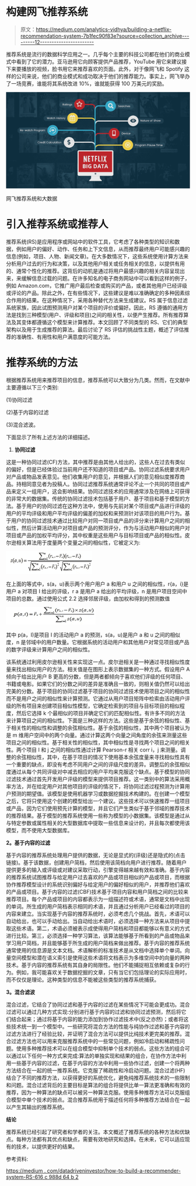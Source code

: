 # 构建网飞推荐系统

> 原文：<https://medium.com/analytics-vidhya/building-a-netflix-recommendation-system-7b1fec90f83e?source=collection_archive---------12----------------------->

推荐系统是流行的数据科学应用之一。几乎每个主要的科技公司都在他们的商业模式中看到了它的潜力。亚马逊用它向顾客提供产品推荐，YouTube 用它来建议接下来要播放的视频，脸书用它来推荐喜欢的页面。此外，对于像网飞和 Spotify 这样的公司来说，他们的商业模式和成功取决于他们的推荐能力。事实上，网飞举办了一场竞赛，谁能将其系统改进 10%，谁就能获得 100 万美元的奖励。

![](img/823322207f77925f4e6e04beaf5688ba.png)

网飞推荐系统和大数据

# **引入推荐系统或推荐人**

推荐系统(RS)是应用程序或网站中的软件工具，它考虑了各种类型的知识和数据，例如用户的偏好、动作、任务和上下文信息，从而推荐最终用户可能感兴趣的信息(例如，项目、人物、新闻文章)。在大多数情况下，这些系统使用计算方法来分析用户过去的行为和决策，以及其他用户相关或任务相关的信息，以提供有用的、通常个性化的推荐。这背后的动机是通过将用户最感兴趣的相关内容呈现出来，来缓解信息过载的问题。在许多知名的电子商务网站中可以看到这样的例子，例如 Amazon.com，它推广用户最后检查或购买的产品，或者其他用户已经评级或评论的产品。除此之外，在有些情况下，这些建议是难以准确确定的多种因素综合作用的结果。在这种情况下，采用各种替代方法来生成建议。RS 属于信息过滤系统家族，因此试图预测用户对某个项目的评价或偏好。因此，RS 遵循的通用方法是找到三种模型(用户、评级和项目)之间的相关性，以便产生推荐。所有推荐算法及其变体都遵循这个模型来计算推荐。本文回顾了不同类型的 RS、它们的典型架构以及用于生成推荐的算法。最后讨论了 RS 评估的挑战性主题，概述了评估推荐的准确性、有用性和用户满意度的可能方法。

# 推荐系统的方法

根据推荐系统用来推荐项目的信息，推荐系统可以大致分为几类。然而，在文献中主要遵循以下三个类别:

(1)协同过滤

(2)基于内容的过滤

(3)混合滤波。

下面显示了所有上述方法的详细描述。

1.  **协同过滤**

这是一种协同过滤(CF)方法，其中推荐是由其他人给出的，这些人在过去有类似的偏好，但是已经体验过当前用户还不知道的项目或产品。协同过滤系统要求用户对产品或物品发表意见。他们收集用户的意见，并根据人们的意见相似度推荐商品。持相同意见者为投稿人。协同过滤推荐系统通常评论不止一个共同的项目或产品来定义一组用户，这会影响结果。协同过滤技术的应用通常涉及在网络上可获得的非常大的数据集。传统的协同过滤技术包括基于用户、基于项目和基于模型的方法。基于用户的协同过滤在这种方法中，使用与先前对某个项目或产品进行评级的用户的平均评级和用户平均评级的偏差的加权和来预测针对该项目的用户行为。基于用户的协同过滤技术通过比较用户对同一项目或产品的评分来计算用户之间的相似性，然后计算活动用户对项目或产品的预测评分，作为与活动用户相似的用户对项目或产品的加权平均评分，其中权重是这些用户与目标项目或产品的相似性。皮尔逊相关算法用于度量两个变量之间的相似性，它被定义为:

![](img/99d7c3c560e552f644aff3cb6c42028d.png)

在上面的等式中，s(a，u)表示两个用户用户 a 和用户 u 之间的相似性，r{a，i}是用户 a 对项目 I 给出的评级，r a 是用户 a 给出的平均评级，n 是用户项目空间中项目的总数。通过使用公式 2.2 选择邻居评级，由加权和得到的预测数值

![](img/adfe4a61615c056491eab12c51cbf269.png)

其中 p(a，I)是项目 I 的活动用户 a 的预测，s(a，u)是用户 a 和 u 之间的相似度，n 是邻域中的用户数量。它根据系统的活动用户和其他用户对常见项目或产品的数字评级来计算用户之间的相似性。

该系统通过利用皮尔逊相关性来实现这一点。皮尔逊相关是一种通过寻找相似性度量来找出相似用户的方法。相关值是在图形上表示数据集的一种方式。假设用户 A 倾向于给出比用户 B 更高的分数，但是两者都倾向于喜欢他们评级的任何项目、书籍或电影。如果它们的分数之间的差异是准确且一致的，则相关值仍然可以给出完美的分数。基于项目的协同过滤基于项目的协同过滤技术使用项目之间的相似性而不是用户之间的相似性来计算预测。它通过从用户项目矩阵中检索由活动用户评级的所有项目来创建项目相似性模型，它确定检索到的项目与目标项目的相似程度，然后它选择 k 个最相似的项目并确定它们的匹配相似性。有许多不同的方法来计算项目之间的相似性。下面是三种这样的方法。这些是基于余弦的相似性、基于相关性的相似性和调整的余弦相似性。基于余弦的相似性，其中两个项目被认为是 m 维用户空间中的两个向量。通过计算这两个向量之间角度的余弦来测量这些项目之间的相似性。基于相关性的相似性，其中相似性是寻找两个项目之间的相关性。两个项目 I 和 j 之间的相似性通过计算 Pearson-r 相关 corr i，j 来测量。调整的余弦相似性，其中，在基于项目的情况下使用基本余弦度量来寻找相似性具有一个重要的缺点，即没有考虑不同用户之间的评级尺度的差异。调整后的余弦相似度通过从每个共同评级对中减去相应的用户平均来克服这个缺点。基于模型的协同过滤技术通过首先开发用户评级的模型来提供项目推荐。这一类别中的算法采用概率方法，并在给定用户对其他项目的评级的情况下，将协同过滤过程预测为计算用户预测的期望值。该模型是使用机器学习或数据挖掘技术构建的。在创建一个模型之后，它将只使用这个创建的模型给出一个建议。这些技术可以快速推荐一组项目或产品，因为它们使用预先计算的模型，并且它们产生类似于基于邻域的推荐技术的推荐结果。基于模型的推荐系统使用一些称为模型的小数据集。该模型是通过从与特定参数或属性相关的大型数据库中提取一些信息来设计的，并且每次都使用该模型，而不使用大型数据库。

**2。基于内容的过滤**

基于内容的推荐系统处理用户提供的数据，无论是显式的(评级)还是隐式的(点击链接)。基于该数据，创建用户简档，然后使用该简档向用户进行推荐。随着用户提供更多的输入或评级或对建议采取行动，引擎变得越来越有效和准确。基于内容的推荐系统试图推荐与给定用户过去喜欢的产品或项目相似的产品或项目，而根据协作推荐模型设计的系统识别偏好与给定用户的偏好相似的用户，并推荐他们喜欢的产品或项目。基于内容的过滤(CBF)技术基于项目内容和用户简档之间的比较来推荐项目。每个产品或项目的内容都表示为一组描述符或术语，通常是文档中出现的单词。所生成的用户简档表示相同的术语，并且通过分析用户已经看过的项目的内容来建立。当实现基于内容的推荐系统时，必须考虑几个挑战。首先，术语可以自动给出，也可以手动给出。当自动给出术语时，必须选择一种方法来从项目中提取这些术语。第二，术语必须被表示成使得用户简档和项目都能够以有意义的方式进行比较。第三，必须选择一种学习算法，该算法能够基于所看到的产品或物品来学习用户简档，并且能够基于所生成的用户简档来做出推荐。基于内容的推荐系统通常使用的信息源是文本文档。术语解析的标准技术是从文档中选择单个单词。向量空间模型和潜在语义索引是使用这些术语将文档表示为多维空间中的向量的两种技术。基于内容的推荐系统有其自身的局限性。他们不能捕捉相互依赖或复杂的行为。例如，我可能喜欢关于数据挖掘的文章，只有当它们包括理论的实际应用时，而不仅仅是理论。这种类型的信息不能被这些类型的推荐系统捕获。

**3。混合滤波**

混合过滤，它结合了协同过滤和基于内容的过滤在某些情况下可能会更成功。混合过滤可以通过几种方式实现:分别进行基于内容的过滤和协同过滤预测，然后将它们结合起来；通过将基于内容的能力添加到协作过滤技术中(反之亦然)；或者将这些技术统一到一个模型中。一些研究将混合方法的性能与纯协作过滤和基于内容的过滤方法进行了经验比较，并证明了混合方法可以提供比纯技术更完美的推荐。混合过滤方法也可以用来克服推荐系统中的一些常见问题，例如冷启动和稀疏性问题。使用多种推荐技术可以在组合模型中抑制单个技术的弱点。这些方法的组合可以通过以下任何一种方式来完成:算法的单独实现和结果的组合，在协作方法中利用一些基于内容的过滤，在基于内容的方法中利用一些协作过滤，创建一个将两种方法结合在一起的统一推荐系统。它克服了稀疏性和冷启动问题。混合过滤(HF)结合了不同的推荐方法，以获得更好的系统优化，避免纯推荐系统技术的一些限制和问题。混合过滤背后的主要目标是算法的组合将提供比单一算法更准确和有效的推荐，因为一种算法的缺点可以被另一种算法克服。使用多种推荐方法可以克服组合模型中单个技术的弱点。混合推荐系统用于描述任何将多种推荐方法结合在一起以产生其输出的推荐系统。

**结论**

推荐系统已经引起了研究者和学者的关注。本文概述了推荐系统的各种方法和优缺点。每种方法都有其优点和缺点，需要有效地研究和选择。在未来，它可以适应现有的技术，以提供更好的结果。

参考资料:

[https://medium . com/datadriveninvestor/how-to-build-a-recommender-system-RS-616 c 988d 64 b 2](/datadriveninvestor/how-to-built-a-recommender-system-rs-616c988d64b2)